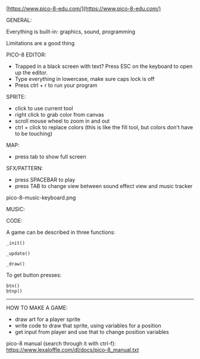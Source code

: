 [https://www.pico-8-edu.com/](https://www.pico-8-edu.com/)

GENERAL:

Everything is built-in:
graphics, sound, programming

Limitations are a good thing

PICO-8 EDITOR:

- Trapped in a black screen with text? Press ESC on the keyboard to open up the editor.
- Type everything in lowercase, make sure caps lock is off
- Press ctrl + r to run your program

SPRITE:
- click to use current tool
- right click to grab color from canvas
- scroll mouse wheel to zoom in and out
- ctrl + click to replace colors (this is like the fill tool, but colors don't have to be touching)

MAP:
- press tab to show full screen

SFX/PATTERN:
- press SPACEBAR to play
- press TAB to change view between sound effect view and music tracker

pico-8-music-keyboard.png

MUSIC:

CODE:

A game can be described in three functions:

    _init()

    _update()

    _draw()

To get button presses:

    btn()
    btnp()

---

HOW TO MAKE A GAME:
- draw art for a player sprite
- write code to draw that sprite, using variables for a position
- get input from player and use that to change position variables 





pico-8 manual (search through it with ctrl-f):
https://www.lexaloffle.com/dl/docs/pico-8_manual.txt
